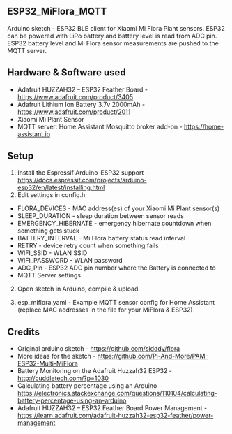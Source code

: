 ## ESP32_MiFlora_MQTT

Arduino sketch - ESP32 BLE client for XIaomi Mi Flora Plant sensors. ESP32 can be powered with LiPo battery and battery level is read from ADC pin. ESP32 battery level and Mi Flora sensor measurements are pushed to the MQTT server.

## Hardware & Software used

- Adafruit HUZZAH32 – ESP32 Feather Board - https://www.adafruit.com/product/3405
- Adafruit Lithium Ion Battery 3.7v 2000mAh - https://www.adafruit.com/product/2011
- Xiaomi Mi Plant Sensor
- MQTT server: Home Assistant Mosquitto broker add-on - https://home-assistant.io

## Setup

1. Install the Espressif Arduino-ESP32 support - https://docs.espressif.com/projects/arduino-esp32/en/latest/installing.html
2. Edit settings in config.h:
- FLORA_DEVICES - MAC address(es) of your Xiaomi Mi Plant sensor(s)
- SLEEP_DURATION - sleep duration between sensor reads
- EMERGENCY_HIBERNATE - emergency hibernate countdown when something gets stuck
- BATTERY_INTERVAL - Mi Flora battery status read interval
- RETRY - device retry count when something fails
- WIFI_SSID - WLAN SSID
- WIFI_PASSWORD - WLAN password
- ADC_Pin - ESP32 ADC pin number where the Battery is connected to
- MQTT Server settings

2. Open sketch in Arduino, compile & upload.

3. esp_miflora.yaml - Example MQTT sensor config for Home Assistant (replace MAC addresses in the file for your MiFlora & ESP32)

## Credits

- Original arduino sketch - https://github.com/sidddy/flora
- More ideas for the sketch - https://github.com/Pi-And-More/PAM-ESP32-Multi-MiFlora
- Battery Monitoring on the Adafruit Huzzah32 ESP32 - http://cuddletech.com/?p=1030
- Calculating battery percentage using an Arduino - https://electronics.stackexchange.com/questions/110104/calculating-battery-percentage-using-an-arduino
- Adafruit HUZZAH32 – ESP32 Feather Board Power Management - https://learn.adafruit.com/adafruit-huzzah32-esp32-feather/power-management
